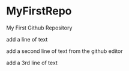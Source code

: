 # MyFirstRepo
My First Github Repository

add a line of text

add a second line of text from the github editor

add a 3rd line of text
